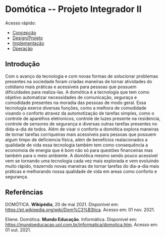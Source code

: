# Domótica -- Projeto Integrador II

Acesso rápido:
  - [Concepção](./concepcao.md)
  - [Design/Projeto](./design.md)
  - [Implementação](./implementacao.md)
  - [Operação](./operacao.md)

## Introdução

  Com o avanço da tecnologia e com novas formas de solucionar problemas presentes na sociedade foram criadas maneiras de tornar atividades do cotidiano mais práticas e acessiveis para pessoas que possuem dificuldades para realiza-las. A domótica é a tecnologia que tem como objetivo automatizar necessidades de comunicação, seguraça e comodidade presentes na moradia das pessoas de modo geral. Essa tecnologia exerce diversas funções, como a melhora de comodidade visando o conforto atravez da automotização de tarefas simples, como o controle de aparelhos eletronicos, controle de luzes presente na residencia, controle de sensores de segurança e diversas outras tarefas presentes no dida-a-dia de todos. Além de visar o conforto a domótica explora maneiras de tornar tarefas corriqueiras mais acessíveis para pessoas que possuem algum timpo de deficiencia física, além de benefícios realacionados a qualidade de vida essa tecnologia também tem como consequência a economoia de energia que é bom não só para questões financeiras mas também para o meio ambiente.
  A domótica mesmo sendo pouco acessível vem se tornando uma tecnologia cada vez mais explorada e vem evoluindo muito rápido, trazerndo novas maneiras de tornar tarefas do dia-a-dia mais práticas e melhorando nossa qualidade de vida em areas como conforto e segurança.


## Referências

DOMÓTICA. **Wikipédia**, 20 de mai 2021. Disponível em: <https://pt.wikipedia.org/wiki/Dom%C3%B3tica>. Acesso em: 01 nov. 2021.

Eliene. Domótica. **Mundo Educação**. Informática. Disponível em: <https://mundoeducacao.uol.com.br/informatica/domotica.htm>. Acesso em: 01 out. 2021.
